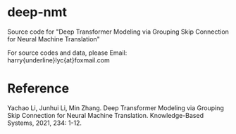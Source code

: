 # deep-nmt
Source code for "Deep Transformer Modeling via Grouping Skip Connection for Neural Machine Translation"

For source codes and data, please Email: harry{underline}lyc{at}foxmail.com

# Reference
Yachao Li, Junhui Li, Min Zhang. Deep Transformer Modeling via Grouping Skip Connection for Neural Machine Translation. Knowledge-Based Systems, 2021, 234: 1-12.
